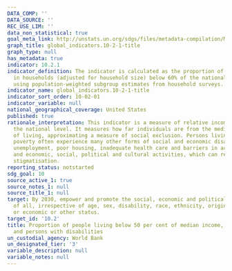 ```yaml
---
DATA_COMP: ''
DATA_SOURCE: ''
REC_USE_LIM: ''
data_non_statistical: true
goal_meta_link: http://unstats.un.org/sdgs/files/metadata-compilation/Metadata-Goal-10.pdf
graph_title: global_indicators.10-2-1-title
graph_type: null
has_metadata: true
indicator: 10.2.1
indicator_definition: The indicator is calculated as the proportion of persons living
  in households (adjusted for household size) below 60% of the national median income,
  using population-weighted subgroup estimates from household surveys.
indicator_name: global_indicators.10-2-1-title
indicator_sort_order: 10-02-01
indicator_variable: null
national_geographical_coverage: United States
published: true
rationale_interpretation: This indicator is a measure of relative income poverty at
  the national level. It measures how far individuals are from the median standard
  of living, approximating a measure of social exclusion. Persons living in relative
  poverty often experience many other forms of social and economic disadvantage through
  unemployment, poor housing, inadequate health care and barriers in accessing education
  and economic, social, political and cultural activities, which can result from social
  stigmatisation.
reporting_status: notstarted
sdg_goal: 10
source_active_1: true
source_notes_1: null
source_title_1: null
target: By 2030, empower and promote the social, economic and political inclusion
  of all, irrespective of age, sex, disability, race, ethnicity, origin, religion
  or economic or other status.
target_id: '10.2'
title: Proportion of people living below 50 per cent of median income, by sex, age
  and persons with disabilities
un_custodial_agency: World Bank
un_designated_tier: '3'
variable_description: null
variable_notes: null
---
```

